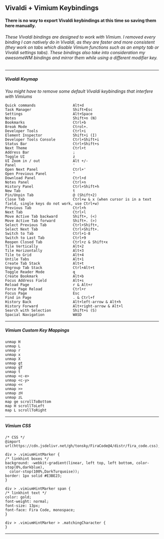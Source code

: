 ## Vivaldi + Vimium Keybindings
#### There is no way to export Vivaldi keybindings at this time so saving them here manually.

###### These Vivaldi bindings are designed to work with Vimium. I removed every binding I can natively do in Vivaldi, as they are faster and more consistent (they work on tabs which disable Vimium functions such as an empty tab or Vivaldi settings tabs). These bindings also take into consideration my awesomeWM bindings and mirror them while using a different modifier key.

---
##### Vivaldi Keymap
*You might have to remove some default Vivaldi keybindings that interfere with Vimiums*

```
Quick commands        		   Alt+d
Task Manager        		   Shift+Esc
Settings        			   Alt+Space
Notes        				   Shift+n (N)
Bookmarks        			   Ctrl+b
Break Mode        			   Ctrol+.
Developer Tools        		   Ctrl+i
Element Inspector        	   Shift+i (I)
Developer Tools Console        Ctrl+Shift+i
Status Bar        			   Ctrl+Shift+s
Next Theme        			   Ctrl+t
Address Bar        			   ;
Toggle UI        			   z
UI Zoom in / out        	   Alt +/-
Panel        				   '
Open Next Panel        		   Ctrl+'
Open Previous Panel        	   "
Download Panel        		   Ctrl+d
Notes Panel        			   Ctrl+n
History Panel        		   Ctrl+Shift+h
New Tab        				   t
Pin/Unpin Tab        		   @ (Shift+2)
Close Tab        			   Ctrl+w & x (when cursor is in a text field, single keys do not work, use Ctrl+w)
Previous Tab        		   Ctrl+h
Next Tab    				   Ctrl+l
Move Active Tab backward       Shift+, (<)
Move Active Tab forward        Shift+. (>)
Select Previous Tab        	   Ctrl+Shift+,
Select Next Tab        		   Ctrl+Shift+.
Switch to Tab        		   Ctrl+1-8
Switch to Last Tab        	   Ctrl+9
Reopen Closed Tab        	   Ctrl+z & Shift+x
Tile Vertically        		   Alt+2
Tile Horizontally        	   Alt+3
Tile to Grid        		   Alt+4
Untile Tabs        			   Alt+1
Create Tab Stack        	   Alt+t
Ungroup Tab Stack        	   Ctrl+Alt+t
Toggle Reader Mode        	   q
Create Bookmark        		   Alt+b
Focus Address Field        	   Alt+s
Reload Page        			   r & Alt+r
Force Page Reload        	   Ctrl+r
Focus Page        			   Esc
Find in Page        		   . & Ctrl+f
History Back        		   Alt+left-arrow & Alt+h
History Forward        		   Alt+right-arrow & Alt+l
Search with Selection          Shift+s (S)
Spacial Navigation        	   WASD

```

---
##### Vimium Custom Key Mappings
```
unmap H
unmap L
unmap r
unmap x
unmap X
unmap gt
unmap gT
unmap t
unmap <c-e>
unmap <c-y>
unmap <<
unmap >>
unmap zH
unmap zL
map ge scrollToBottom
map H scrollToLeft
map L scrollToRight
```
---

##### Vimium CSS
```
/* CSS */
@import url(https://cdn.jsdelivr.net/gh/tonsky/FiraCode@4/distr/fira_code.css);

div > .vimiumHintMarker {
/* linkhint boxes */
background: -webkit-gradient(linear, left top, left bottom, color-stop(0%,darkblue),
  color-stop(100%,DarkTurquoise));
border: 1px solid #E3BE23;
}

div > .vimiumHintMarker span {
/* linkhint text */
color: gold;
font-weight: normal;
font-size: 13px;
font-face: Fira Code, monospace;
}

div > .vimiumHintMarker > .matchingCharacter {
}
```
---
